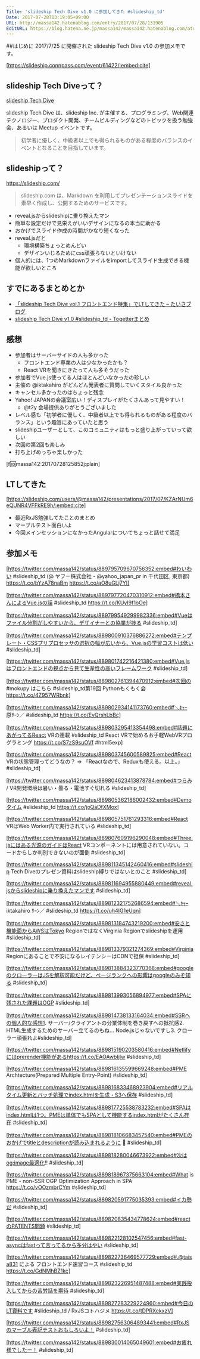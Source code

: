 ```yaml
---
Title: 'slideship Tech Dive v1.0 に参加してきた #slideship_td'
Date: 2017-07-28T13:19:05+09:00
URL: http://massa142.hatenablog.com/entry/2017/07/28/131905
EditURL: https://blog.hatena.ne.jp/massa142/massa142.hatenablog.com/atom/entry/8599973812283396197
---
```


##はじめに
2017/7/25 に開催された slideship Tech Dive v1.0 の参加メモです。

[https://slideship.connpass.com/event/61422/:embed:cite]

## slideship Tech Diveって？
[slideship Tech Dive](https://slideship.connpass.com/)

>
slideship Tech Dive は、slideship Inc. が主催する、プログラミング、Web関連テクノロジー、プロダクト開発、チームビルディングなどのトピックを扱う勉強会、あるいは Meetup イベントです。

> 初学者に優しく、中級者以上でも得られるものがある程度のバランスのイベントとなることを目指しています。

## slideshipって？

https://slideship.com/
> slideship.com は、Markdown を利用してプレゼンテーションスライドを素早く作成し、公開するためのサービスです。

+ reveal.jsからslideshipに乗り換えたマン
+ 簡単な設定だけで見栄えがいいデザインになるの本当に助かる
+ おかげでスライド作成の時間がかなり短くなった
+ reveal.jsだと
	+ 環境構築ちょっとめんどい
	+ デザインいじるためにcss頑張らないといけない
+ 個人的には、1つのMarkdownファイルをimportしてスライド生成できる機能が欲しいところ

## すでにあるまとめとか
+ [「slideship Tech Dive vol.1 フロントエンド特集」でLTしてきた &#8211; たいさブログ](http://taisablog.com/archives/667)
+ [slideship Tech Dive v1.0 #slideship_td - Togetterまとめ](https://togetter.com/li/1134202)

## 感想
+ 参加者はサーバーサイドの人も多かった
	+ フロントエンド専業の人は少なかったかも？
	+ React VRを聞きにきたって人も多そうだった
+ 参加者でVue.js使ってる人はほとんどいなかったの珍しい
+ 主催の @iktakahiro がどんどん発表者に質問していくスタイル良かった
+ キャンセル多かったのはちょっと残念
+ Yahoo! JAPANの会議室広い！ディスプレイがたくさんあって見やすい！
	+ @t2y 会場提供ありがとうございました
+ レベル感も「初学者に優しく、中級者以上でも得られるものがある程度のバランス」という趣旨にあっていたと思う
+ slideshipユーザーとして、このコミュニティはもっと盛り上がっていって欲しい
+ 次回の第2回も楽しみ
+ 打ち上げめっちゃ楽しかった

[f:id:massa142:20170728125852j:plain]

## LTしてきた

[https://slideship.com/users/@massa142/presentations/2017/07/KZArNUm6eQUNR4VFFkRE9h/:embed:cite]

+ 最近RxJS勉強してたことのまとめ
+ マーブルテスト面白いよ
+ 今回メインセッションになかったAngularについてちょっと話せて満足

## 参加メモ

[https://twitter.com/massa142/status/889795709670756352:embed#わいわい #slideship\_td (@ ヤフー株式会社 - @yahoo\_japan\_pr in 千代田区, 東京都) https://t.co/bYzA78naBm https://t.co/aO8uGLj7YI]

[https://twitter.com/massa142/status/889797720470310912:embed#橋本さんによるVue.jsの話 #slideship\_td https://t.co/KUyI9f1oOe]

[https://twitter.com/massa142/status/889799549299982336:embed#Vueはファイル分割がしやすいから、デザイナーとの協業が捗る #slideship\_td]

[https://twitter.com/massa142/status/889800910376886272:embed#テンプレート・CSSプリプロセッサの選択の幅が広いから、Vue.jsの学習コストは低い #slideship\_td]

[https://twitter.com/massa142/status/889801742216421380:embed#Vue.jsはフロントエンドの視点から見て生産性の高いフレームワーク #slideship\_td]

[https://twitter.com/massa142/status/889802761394470912:embed#次回の #mokupy はこちら #slideship\_td第19回 Pythonもくもく会 https://t.co/4Z957WRbnk]

[https://twitter.com/massa142/status/889802934141173760:embed#＼ｷｬｰ 原ｻｰﾝ／ #slideship\_td https://t.co/EvQrshLbBc]

[https://twitter.com/massa142/status/889803295413354498:embed#話題にあがってるReact VRの連載 #slideship\_td React VRで始めるお手軽WebVRプログラミング https://t.co/S7zS9suOVf #html5exp]

[https://twitter.com/massa142/status/889803745600589825:embed#React VRの状態管理ってどうなの？ => 「Reactなので、Reduxも使える。以上。」 #slideship\_td]

[https://twitter.com/massa142/status/889804623413878784:embed#つらみ / VR開発環境は暑い・曇る・電池すぐ切れる #slideship\_td]

[https://twitter.com/massa142/status/889805362186002432:embed#Demoタイム #slideship\_td https://t.co/joQaDfXMox]

[https://twitter.com/massa142/status/889805751761293316:embed#React VRはWeb Worker内で実行されている #slideship\_td]

[https://twitter.com/massa142/status/889807609196290048:embed#Three.jsにはある光源のガイドはReact VRコンポーネントには用意されていない。コードからしか判別できないのが面倒 #slideship\_td]

[https://twitter.com/massa142/status/889811345142460416:embed#slideship Tech Diveのプレゼン資料はslideship縛りではないとのこと #slideship\_td]

[https://twitter.com/massa142/status/889811694955880449:embed#reveal.jsからslideshipに乗り換えたマンです #slideship\_td]

[https://twitter.com/massa142/status/889812321752686594:embed#＼ｷｬｰ iktakahiro ｻｰﾝ／ #slideship\_td https://t.co/uh4IG1eUqn]

[https://twitter.com/massa142/status/889813184743219200:embed#安さと機能面からAWSはTokyo RegionではなくVirginia Regionでslideshipを運用 #slideship\_td]

[https://twitter.com/massa142/status/889813379321274369:embed#Virginia Regionにあることで不安になるレイテンシーはCDNで担保 #slideship\_td]

[https://twitter.com/massa142/status/889813884323770368:embed#googleのクローラーはJSを解釈可能だけど、ページランクへの影響はgoogleのみぞ知る #slideship\_td]

[https://twitter.com/massa142/status/889813993056894977:embed#SPAに残された課題はOGP #slideship\_td]

[https://twitter.com/massa142/status/889814738133164034:embed#SSRへの個人的な感想1. サーバー/クライアントの分業体制を巻き戻すへの抵抗感2. HTML生成するためのサーバー立てるのもね... Node.jsじゃないですし3. クローラー頑張れよ#slideship\_td]

[https://twitter.com/massa142/status/889815190203580416:embed#Netlifyにはprerender機能があるhttps://t.co/EAOAwbIjIw #slideship\_td]

[https://twitter.com/massa142/status/889816135599669248:embed#PME Archtecture(Prepared Multiple Entry-Point)  #slideship\_td]

[https://twitter.com/massa142/status/889816833468923904:embed#リアルタイム更新とバッチ処理でindex.htmlを生成・S3へ保存 #slideship\_td]

[https://twitter.com/massa142/status/889817725538783232:embed#SPAはindex.htmlは1つ。PMEは単体でもSPAとして機能するindex.htmlがたくさん存在 #slideship\_td]

[https://twitter.com/massa142/status/889818106683457540:embed#PMEのおかげでtitleとdescriptionが読み込まれるように :tada: #slideship\_td]

[https://twitter.com/massa142/status/889818280046673922:embed#次はog:image最適化!! #slideship\_td]

[https://twitter.com/massa142/status/889818967375663104:embed#What is PME - non-SSR OGP Optimization Approach in SPA https://t.co/vOOzmbrCYm #slideship\_td]

[https://twitter.com/massa142/status/889820591775035393:embed#イカ勢だ #slideship\_td]

[https://twitter.com/massa142/status/889820835434778624:embed#reactのPATENTS問題 #slideship\_td]

[https://twitter.com/massa142/status/889822128102547456:embed#fast-asyncはfastって言ってるから多分はやい #slideship\_td]

[https://twitter.com/massa142/status/889822736469577729:embed#.@taisa831 による フロントエンド速習コース #slideship\_td https://t.co/GdNMhBZ1kc]

[https://twitter.com/massa142/status/889823226951487488:embed#実践投入してからの苦労話を期待 #slideship\_td]

[https://twitter.com/massa142/status/889827283229224960:embed#今日のLT資料です #slideship\_td / RxJSコトハジメ https://t.co/tDPRXekxzV]

[https://twitter.com/massa142/status/889827563064893441:embed#RxJSのマーブル表記テストおもしろいよ！ #slideship\_td]

[https://twitter.com/massa142/status/889830014065049601:embed#お疲れ様でしたー！ #slideship\_td]
